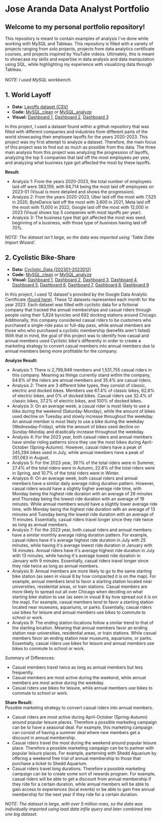 # Jose Aranda Data Analyst Portfolio
## Welcome to my personal portfolio repository! 
This repository is meant to contain examples of analysis I've done while working with MySQL and Tableau. This repository is filled with a variety of projects ranging from solo projects, projects from data analytics certificate courses, and projects inspired by 
YouTube videos. Ultimately, this is meant to showcase my skills and expertise in data analysis and data manipulation using SQL, while highlighting my experience with visualizing data through Tableau. 
<br/> <br/>*NOTE: I used MySQL workbench.*

## 1. World Layoff
- **Data:** [Layoffs dataset (CSV)](World_layoffs_github/layoffs.csv)
- **Code:** [MySQL_clean](World_layoffs_github/world_layoffs_clean.sql) or [MySQL_analyze](World_layoffs_github/world_layoffs_analyze.sql)
- **Visual:** [Dashboard 1](https://public.tableau.com/app/profile/jose.aranda7220/viz/layoff_progression_dash/layoff_progression_visual),
[Dashboard 2](https://public.tableau.com/app/profile/jose.aranda7220/viz/top5_yearly_company_layoffs/top5_yearly_company_layoffs),
[Dashboard 3](https://public.tableau.com/app/profile/jose.aranda7220/viz/business_impacted_most/business_impacted_most)

In this project, I used a dataset found within a github repository that was filled with different companies and industries from different parts of the world showcasing their employee layoffs for the years 2020-2023. This project was my first attempt to analyze a dataset. 
Therefore, the main focus of this project was to find out as much as possible from this data. The three main analysis from this project was analyzing the progression of layoffs, analyzing the top 5 companies that laid off the most employees per year, and analyzing what 
business type got affected the most by these layoffs. 

**Result:** 
- Analysis 1: From the years 2020-2023, the total number of employees laid off were 383,159, with 84,714 being the most laid off employees on 2023-01 (Visual is more detailed and shows the progression).
- Analysis 2: From the years 2020-2023, Uber laid off the most with 7,525 in 2020, ByteDance laid off the most with 3,600 in 2021, Meta laid off the most with 11,000 in 2022, Google laid off the most with 12,000 in 2023 (Visual shows top 5 companies with most layoffs per year).
- Analysis 3: The business type that got affected the most was seed, beginning of a business, with those type of business having laid off 70%.

*NOTE: The dataset isn't large, so the data was imported using 'Table Data Import Wizard'.*

## 2. Cyclistic Bike-Share
- **Data:** [Cyclistic_Data (202301-2023012)](https://divvy-tripdata.s3.amazonaws.com/index.html)
- **Code:** [MySQL_clean](cyclistic_sql_code/coursera_cyclistic_clean.sql) or [MySQL_analyze](cyclistic_sql_code/coursera_cyclistic_analyze.sql)
- **Visual:** [Dashboard 1](https://public.tableau.com/app/profile/jose.aranda7220/viz/company_status_rider/Dashboard1),
[Dashboard 2](https://public.tableau.com/app/profile/jose.aranda7220/viz/total_rideable_type_used/Dashboard1),
[Dashboard 3](https://public.tableau.com/app/profile/jose.aranda7220/viz/bikes_used_daily_visual/Dashboard1),
[Dashboard 4](https://public.tableau.com/app/profile/jose.aranda7220/viz/bikes_used_monthly/Dashboard1),
[Dashboard 5](https://public.tableau.com/app/profile/jose.aranda7220/viz/bikes_used_seasonly/Dashboard1),
[Dashboard 6](https://public.tableau.com/app/profile/jose.aranda7220/viz/avg_ride_daily/avg_ride_daily_vis),
[Dashboard 7](https://public.tableau.com/app/profile/jose.aranda7220/viz/avg_ride_monthly/Dashboard1),
[Dashboard 8](https://public.tableau.com/app/profile/jose.aranda7220/viz/start_station_locations/Dashboard1),
[Dashboard 9](https://public.tableau.com/app/profile/jose.aranda7220/viz/end_station_locations/Dashboard1)


In this project, I used 12 dataset's provided by the Google Data Analytic Certificate [(found here)](https://divvy-tripdata.s3.amazonaws.com/index.html). These 12 datasets represented each month for the year 2023. Each dataset was filled with cyclistic data for a fictional company that tracked the annual memberships and casual riders through people using their 5,824 bycicles and 692 docking stations around Chicago. Additionally, this company considered casual riders to be customers who purchased a single-ride pass or full-day pass, while annual members are those who who purchased a cyclistic membership (benefits aren't listed). With that in mind, the goal of this project was to identify how casual and annual members used Cyclistic bike's differently in order to create a marketing strategy to convert casual members into annual members due to annual members being more profitable for the company.  

**Analyze Result:**
- Analysis 1: There is 2,799,949 members and 1,531,755 casual riders in this company. Meaning as things currently stand within the company, 64.6% of the riders are annual members and 35.4% are casual riders.
- Analysis 2: There are 3 different bike types, they consist of classic, electric and docked bikes. Members use 67.4% of classic bikes, 62.8% of electric bikes, and 0% of docked bikes. Casual riders use 32.4% of classic bikes, 37.2% of electric bikes, and 100% of docked bikes. 
- Analysis 3: On an average week, a casual rider is most likely to use a bike during the weekend (Saturday-Monday), while the amount of bikes used decline on Tuesday and slowly increase throughout the weekday. An annual member is most likely to use a bike during the weekday (Wednesday-Friday), while the amount of bikes used decline on Sunday-Monday and drastically increase throughout the weekday.  
- Analysis 4: For the 2023 year, both casual riders and annual members have similar riding patterns since they use the most bikes during April-October (Spring-Autumn). However, casual riders have a peak of 245,294 bikes used in July, while annual members have a peak of 351,063 in August.
- Analysis 5: For the 2023 year, 39.1% of the total riders were in Summer, 27.4% of the total riders were in Autumn, 22.8% of the total riders were in Spring, and 10.7% of the total riders were in Winter.
- Analysis 6: On an average week, both casual riders and annual members have a similar daily average riding duration pattern. However, casual riders would have a slightly higher average ride time, with Monday being the highest ride duration with an average of 26 minutes and Thursday being the lowest ride duration with an average of 19 minutes. While annual members would have a slightly lower average ride time, with Monday being the highest ride duration with an average of 13 minutes and Tuesday being the lowest ride duration with an average of 11 minutes. Essentially, casual riders travel longer since they ride twice as long as annual members.
- Analysis 7: For the 2023 year, both casual riders and annual members have a similar monthly average riding duration pattern. For example, casual riders have it's average highest ride duration in July with 25 minutes, while having it's average lowest ride duration in January with 14 minutes. Annual riders have it's average highest ride duration in July with 13 minutes, while having it's average lowest ride duration in January with 9 minutes. Essentially, casual riders travel longer since they ride twice as long as annual members.
- Analysis 8: Annual members are more likely to go to the same starting bike station (as seen in visual 8 by how compacted it is on the map). For example, annual members tend to favor a starting station located near universities, residential areas, or train stations. Casual members are more likely to spread out all over Chicago when deciding on what starting bike station to use (as seen in visual 8 by how spread out it is on the map). For example, casual members tend to favor a starting station located near museums, aquariums, or parks. Essentially, casual riders use bikes for leisure and annual members use bikes to commute to school or work.
- Analysis 9: The ending station locations follow a similar trend to that of the starting location. Meaning that annual members favor an ending station near universities, residential areas, or train stations. While casual members favor an ending station near museums, aquariums, or parks. Essentially, casual riders use bikes for leisure and annual members use bikes to commute to school or work.

Summary of Differences: 
- Casual members travel twice as long as annual members but less frequently.
- Casual members are most active during the weekend, while annual members are most active during the weekday. 
- Casual riders use bikes for leisure, while annual members use bikes to commute to school or work. 

**Share Result:**<br/>
Possible marketing strategy to convert casual riders into annual members.
- Casual riders are most active during April-October (Spring-Autumn) around popular leisure places. Therefore a possible marketing campaign can be to have a seasonal deal. For example, this marketing campaign can consist of having a summer deal where new members get a discount in annual membership.
- Casual riders travel the most during the weekend around popular leisure place. Therefore a possible marketing campaign can be to partner with popular leisure places. For example, parterning with Shedd Aquarium by offering a weekend free trial of annual membership to those that purchase a ticket to Shedd Aquarium.
- Casual riders travel long durations. Therefore a possible marketing campaign can be to create some sort of rewards program. For example, casual riders will be able to get a discount from annual membership if they ride for a certain duration, while annual members will be able to gain access to experiences (local events) or be able to gain free annual membership for the next year if they ride for a certain duration.


*NOTE: The dataset is large, with over 5 million rows, so the data was individually imported using load data infile query and later combined into one big dataset.*
